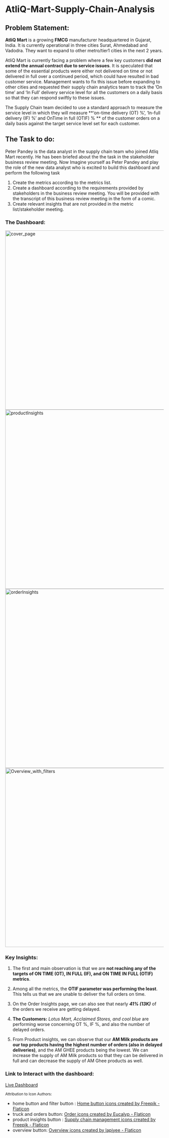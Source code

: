 # AtliQ-Mart-Supply-Chain-Analysis

## Problem Statement:
**AtliQ Mart** is a growing **FMCG** manufacturer headquartered in Gujarat, India. It is currently operational in three cities Surat, Ahmedabad and Vadodra. They want to expand to other metro/tier1 cities in the next 2 years.

AtliQ Mart is currently facing a problem where a few key customers **did not extend the annual contract due to service issues**. It is speculated that some of the essential products were either not delivered on time or not delivered in full over a continued period, which could have resulted in bad customer service. Management wants to fix this issue before expanding to other cities and requested their supply chain analytics team to track the ’On time’ and ‘In Full’ delivery service level for all the customers on a daily basis so that they can respond swiftly to these issues.

The Supply Chain team decided to use a standard approach to measure the service level in which they will measure **‘on-time delivery (OT) %’, ‘In-full delivery (IF) %’ and OnTime in full (OTIF) % ** of the customer orders on a daily basis against the target service level set for each customer.

## The Task to do:
Peter Pandey is the data analyst in the supply chain team who joined Atliq Mart recently. He has been briefed about the the task in the stakeholder business review meeting. Now Imagine yourself as Peter Pandey and play the role of the new data analyst who is excited to build this dashboard and perform the following task

1. Create the metrics according to the metrics list.
2. Create a dashboard according to the requirements provided by stakeholders in the business review meeting. You will be provided with the transcript of this business review meeting in the form of a comic.
3. Create relevant insights that are not provided in the metric list/stakeholder meeting.

### The Dashboard:
<img width="570" alt="cover_page" src="https://user-images.githubusercontent.com/88147205/200592539-22587a01-628a-4015-9690-cf2b227d1810.PNG"> 
<img width="570" alt="productInsights" src="https://user-images.githubusercontent.com/88147205/200592732-e5413495-41de-4c9c-94e2-53e20b2486ee.PNG">
<img width="570" alt="orderInsights" src="https://user-images.githubusercontent.com/88147205/200592725-f59b645b-993d-4f7b-8436-1fa9f2a61ae9.PNG">
<img width="570" alt="Overview_with_filters" src="https://user-images.githubusercontent.com/88147205/200596021-c4d51bcf-1cb9-4b9b-a5c8-7f191b3dea8d.PNG">

### Key Insights:

1. The first and main observation is that we are **not reaching any of the targets of ON TIME (OT), IN FULL (IF), and ON TIME IN FULL (OTIF) metrics**.

2. Among all the metrics, the **OTIF parameter was performing the least**. This tells us that we are unable to deliver the full orders on time.

3. On the Order Insights page, we can also see that nearly ***41% (13K)*** of the orders we receive are getting delayed.

4. **The Customers:** *Lotus Mart, Acclaimed Stores, and cool blue* are performing worse concerning OT %, IF %, and also the number of delayed orders.

5. From Product insights, we can observe that our **AM Milk products are our top products having the highest number of orders (also in delayed deliveries)**, and the AM GHEE products being the lowest. We can increase the supply of AM Milk products so that they can be delivered in full and can decrease the supply of AM Ghee products as well.

### Link to Interact with the dashboard:
[Live Dashboard](https://www.novypro.com/project/atliqmart)


<sub>Attribution to Icon Authors:</sub>
* home button and filter button : <a href="https://www.flaticon.com/free-icons/home-button" title="home button icons">Home button icons created by Freepik - Flaticon</a>
* truck and orders button: <a href="https://www.flaticon.com/free-icons/order" title="order icons">Order icons created by Eucalyp - Flaticon</a>
* product insights button : <a href="https://www.flaticon.com/free-icons/supply-chain-management" title="supply chain management icons">Supply chain management icons created by Freepik - Flaticon</a>
* overview button: <a href="https://www.flaticon.com/free-icons/overview" title="overview icons">Overview icons created by lapiyee - Flaticon</a></sup>
